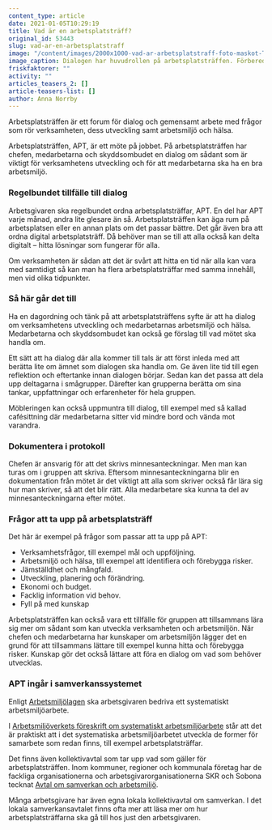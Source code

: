 ```yaml
---
content_type: article
date: 2021-01-05T10:29:19
title: Vad är en arbetsplatsträff?
original_id: 53443
slug: vad-ar-en-arbetsplatstraff
image: "/content/images/2000x1000-vad-ar-arbetsplatstraff-foto-maskot-TT.jpg"
image_caption: Dialogen har huvudrollen på arbetsplatsträffen. Förbered er genom att se till att rätt personer deltar, rätt frågor tas upp – och att alla hänger med och kommer till tals.
friskfaktorer: ""
activity: ""
articles_teasers_2: []
article-teasers-list: []
author: Anna Norrby
---
```


Arbetsplatsträffen är ett forum för dialog och gemensamt arbete med frågor som rör verksamheten, dess utveckling samt arbetsmiljö och hälsa.

Arbetsplatsträffen, APT, är ett möte på jobbet. På arbetsplatsträffen har chefen, medarbetarna och skyddsombudet en dialog om sådant som är viktigt för verksamhetens utveckling och för att medarbetarna ska ha en bra arbetsmiljö.

### Regelbundet tillfälle till dialog

Arbetsgivaren ska regelbundet ordna arbetsplatsträffar, APT. En del har APT varje månad, andra lite glesare än så. Arbetsplatsträffen kan äga rum på arbetsplatsen eller en annan plats om det passar bättre. Det går även bra att ordna digital arbetsplatsträff. Då behöver man se till att alla också kan delta digitalt – hitta lösningar som fungerar för alla.

Om verksamheten är sådan att det är svårt att hitta en tid när alla kan vara med samtidigt så kan man ha flera arbetsplatsträffar med samma innehåll, men vid olika tidpunkter.

### Så här går det till

Ha en dagordning och tänk på att arbetsplatsträffens syfte är att ha dialog om verksamhetens utveckling och medarbetarnas arbetsmiljö och hälsa. Medarbetarna och skyddsombudet kan också ge förslag till vad mötet ska handla om.

Ett sätt att ha dialog där alla kommer till tals är att först inleda med att berätta lite om ämnet som dialogen ska handla om. Ge även lite tid till egen reflektion och eftertanke innan dialogen börjar. Sedan kan det passa att dela upp deltagarna i smågrupper. Därefter kan grupperna berätta om sina tankar, uppfattningar och erfarenheter för hela gruppen.

Möbleringen kan också uppmuntra till dialog, till exempel med så kallad cafésittning där medarbetarna sitter vid mindre bord och vända mot varandra.

### Dokumentera i protokoll

Chefen är ansvarig för att det skrivs minnesanteckningar. Men man kan turas om i gruppen att skriva. Eftersom minnesanteckningarna blir en dokumentation från mötet är det viktigt att alla som skriver också får lära sig hur man skriver, så att det blir rätt. Alla medarbetare ska kunna ta del av minnesanteckningarna efter mötet.

### Frågor att ta upp på arbetsplatsträff

Det här är exempel på frågor som passar att ta upp på APT:

- Verksamhetsfrågor, till exempel mål och uppföljning.
- Arbetsmiljö och hälsa, till exempel att identifiera och förebygga risker.
- Jämställdhet och mångfald.
- Utveckling, planering och förändring.
- Ekonomi och budget.
- Facklig information vid behov.
- Fyll på med kunskap

Arbetsplatsträffen kan också vara ett tillfälle för gruppen att tillsammans lära sig mer om sådant som kan utveckla verksamheten och arbetsmiljön. När chefen och medarbetarna har kunskaper om arbetsmiljön lägger det en grund för att tillsammans lättare till exempel kunna hitta och förebygga risker. Kunskap gör det också lättare att föra en dialog om vad som behöver utvecklas.

### APT ingår i samverkanssystemet

Enligt [Arbetsmiljölagen](https://www.av.se/arbetsmiljoarbete-och-inspektioner/lagar-och-regler-om-arbetsmiljo/arbetsmiljolagen/) ska arbetsgivaren bedriva ett systematiskt arbetsmiljöarbete.

I [Arbetsmiljöverkets föreskrift om systematiskt arbetsmiljöarbete](https://www.av.se/arbetsmiljoarbete-och-inspektioner/publikationer/foreskrifter/systematiskt-arbetsmiljoarbete-afs-20011-foreskrifter/) står att det är praktiskt att i det systematiska arbetsmiljöarbetet utveckla de former för samarbete som redan finns, till exempel arbetsplatsträffar.

Det finns även kollektivavtal som tar upp vad som gäller för arbetsplatsträffen. Inom kommuner, regioner och kommunala företag har de fackliga organisationerna och arbetsgivarorganisationerna SKR och Sobona tecknat [Avtal om samverkan och arbetsmiljö](https://skr.se/arbetsgivarekollektivavtal/kollektivavtal/ovrigakollektivavtal/samverkansavtal.154.html).

Många arbetsgivare har även egna lokala kollektivavtal om samverkan. I det lokala samverkansavtalet finns ofta mer att läsa mer om hur arbetsplatsträffarna ska gå till hos just den arbetsgivaren.
